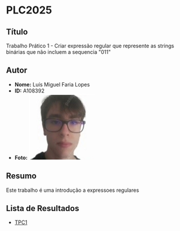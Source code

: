 # PLC2025

## Título
Trabalho Prático 1 - Criar expressão regular que represente as strings binárias que não incluem a sequencia "011"

## Autor
- **Nome:** Luís Miguel Faria Lopes  
- **ID:** A108392  
- **Foto:** ![Foto](Foto_Luis.png)

## Resumo
Este trabalho é uma introdução a expressoes regulares


## Lista de Resultados
- [TPC1](tpc1.py)  






